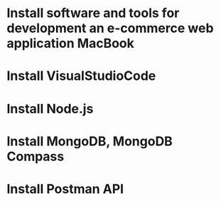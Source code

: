 # Install software and tools for development an e-commerce web application MacBook
# Install VisualStudioCode
# Install Node.js
# Install MongoDB, MongoDB Compass
# Install Postman API
